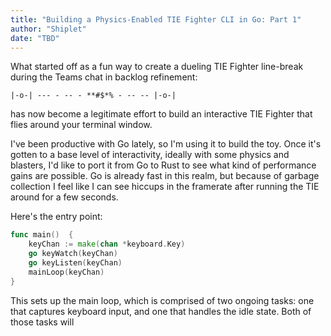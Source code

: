 ```yaml
---
title: "Building a Physics-Enabled TIE Fighter CLI in Go: Part 1"
author: "Shiplet"
date: "TBD"
---
```


What started off as a fun way to create a dueling TIE Fighter line-break during the Teams chat in backlog refinement:

```
|-o-| --- - -- - **#$*% - -- -- |-o-|
```

has now become a legitimate effort to build an interactive TIE Fighter that flies around your terminal window.

I've been productive with Go lately, so I'm using it to build the toy. Once it's gotten to a base level of interactivity, ideally with some physics and blasters, I'd like to port it from Go to Rust to see what kind of performance gains are possible. Go is already fast in this realm, but because of garbage collection I feel like I can see hiccups in the framerate after running the TIE around for a few seconds.

Here's the entry point:

```go
func main()  {
	keyChan := make(chan *keyboard.Key)
	go keyWatch(keyChan)
	go keyListen(keyChan)
	mainLoop(keyChan)
}
```

This sets up the main loop, which is comprised of two ongoing tasks: one that captures keyboard input, and one that handles the idle state. Both of those tasks will 
